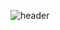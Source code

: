 ![header](https://capsule-render.vercel.app/api?type=rounded&color=gradient&height=300&section=header&text=%20Hey%20There%20&textBg=true&desc=Thanks%20for%20dropping%20by!&descAlign=50&descAlignY=90&fontSize=90)
